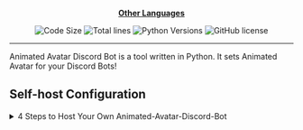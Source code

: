 <div align="center">

[**Other Languages**](.github/README/)

</div>

<p align="center">
  <img src="https://img.shields.io/github/languages/code-size/robonamari/Animated-Avatar-Discord-Bot?style=flat" alt="Code Size">
  <img src="https://tokei.rs/b1/github/robonamari/Animated-Avatar-Discord-Bot?style=flat" alt="Total lines">
  <img src="https://img.shields.io/badge/python-%5E3.9-blue" alt="Python Versions">
  <img src="https://img.shields.io/github/license/robonamari/Animated-Avatar-Discord-Bot" alt="GitHub license">
</p>

---

Animated Avatar Discord Bot is a tool written in Python. It sets Animated Avatar for your Discord Bots!

## Self-host Configuration

<details>
<summary>4 Steps to Host Your Own Animated-Avatar-Discord-Bot</summary>

### 1. Clone the Repository

```bash
git clone https://github.com/robonamari/Animated-Avatar-Discord-Bot
```

### 2. Install Python and Dependencies

Install Python, then install the required Python dependencies:

```bash
pip install -r requirements.txt
```

### 3. Configure the Script

1. Rename **.env.example** to **.env**.
2. The full descriptions of the environment variables are written inside the `.env` file, and you need to fill them out accordingly.

### 4. Run the Script

```bash
python main.py
```

### Done!

Your script should be fully configured and ready to run!

</details>
